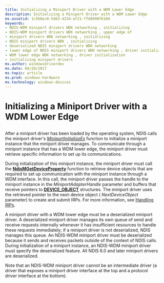 ```yaml
---
title: Initializing a Miniport Driver with a WDM Lower Edge
description: Initializing a Miniport Driver with a WDM Lower Edge
ms.assetid: 1c5b0ec0-5d63-423d-af21-ffd8990f6160
keywords:
- NDIS-WDM miniport drivers WDK networking , initializing
- NDIS-WDM miniport drivers WDK networking , upper edge of
- miniport drivers WDK networking , initializing
- NDIS miniport drivers WDK , initializing
- deserialized NDIS miniport drivers WDK networking
- lower edge of NDIS miniport drivers WDK networking , driver initialization
- WDM lower edge WDK networking , driver initialization
- initializing miniport drivers
ms.author: windowsdriverdev
ms.date: 04/20/2017
ms.topic: article
ms.prod: windows-hardware
ms.technology: windows-devices
---
```


# Initializing a Miniport Driver with a WDM Lower Edge


## <a href="" id="ddk-initializing-a-miniport-driver-with-a-wdm-lower-edge-ng"></a>


After a miniport driver has been loaded by the operating system, NDIS calls the miniport driver's [*MiniportInitializeEx*](https://msdn.microsoft.com/library/windows/hardware/ff559389) function to initialize a miniport instance that the miniport driver manages. To communicate through a miniport instance that has a WDM lower edge, the miniport driver must retrieve specific information to set up its communications.

During initialization of this miniport instance, the miniport driver must call the [**NdisMGetDeviceProperty**](https://msdn.microsoft.com/library/windows/hardware/ff563592) function to retrieve device objects that are required to set up communication with the miniport instance through a WDM interface. In this call, the miniport driver passes the handle to the miniport instance in the *MiniportAdapterHandle* parameter and buffers that receive pointers to [**DEVICE\_OBJECT**](https://msdn.microsoft.com/library/windows/hardware/ff543147) structures. The miniport driver uses the retrieved pointer to the next-device object ( *NextDeviceObject* parameter) to create and submit IRPs. For more information, see [Handling IRPs](https://msdn.microsoft.com/library/windows/hardware/ff546847).

A miniport driver with a WDM lower edge must be a deserialized miniport driver. A deserialized miniport driver manages its own queue of send and receive requests internally whenever it has insufficient resources to handle these requests immediately; if a miniport driver is not deserialized, NDIS manages this queue. An NDIS-WDM miniport driver must be deserialized because it sends and receives packets outside of the context of NDIS calls. During initialization of a miniport instance, an NDIS-WDM miniport driver must specify the deserialized feature. All NDIS 6.0 and later miniport drivers are deserialized.

Note that an NDIS-WDM miniport driver cannot be an intermediate driver (a driver that exposes a miniport driver interface at the top and a protocol driver interface at the bottom).

 

 





